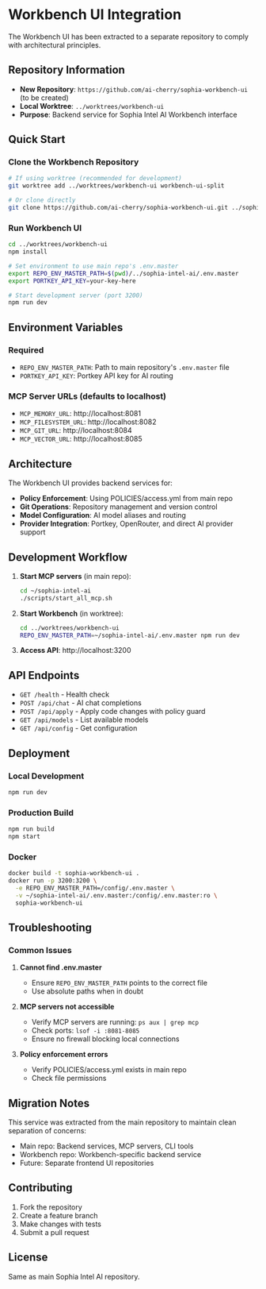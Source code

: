 # Workbench UI Integration

The Workbench UI has been extracted to a separate repository to comply with architectural principles.

## Repository Information
- **New Repository**: `https://github.com/ai-cherry/sophia-workbench-ui` (to be created)
- **Local Worktree**: `../worktrees/workbench-ui`
- **Purpose**: Backend service for Sophia Intel AI Workbench interface

## Quick Start

### Clone the Workbench Repository
```bash
# If using worktree (recommended for development)
git worktree add ../worktrees/workbench-ui workbench-ui-split

# Or clone directly
git clone https://github.com/ai-cherry/sophia-workbench-ui.git ../sophia-workbench-ui
```

### Run Workbench UI
```bash
cd ../worktrees/workbench-ui
npm install

# Set environment to use main repo's .env.master
export REPO_ENV_MASTER_PATH=$(pwd)/../sophia-intel-ai/.env.master
export PORTKEY_API_KEY=your-key-here

# Start development server (port 3200)
npm run dev
```

## Environment Variables

### Required
- `REPO_ENV_MASTER_PATH`: Path to main repository's `.env.master` file
- `PORTKEY_API_KEY`: Portkey API key for AI routing

### MCP Server URLs (defaults to localhost)
- `MCP_MEMORY_URL`: http://localhost:8081
- `MCP_FILESYSTEM_URL`: http://localhost:8082
- `MCP_GIT_URL`: http://localhost:8084
- `MCP_VECTOR_URL`: http://localhost:8085

## Architecture

The Workbench UI provides backend services for:
- **Policy Enforcement**: Using POLICIES/access.yml from main repo
- **Git Operations**: Repository management and version control
- **Model Configuration**: AI model aliases and routing
- **Provider Integration**: Portkey, OpenRouter, and direct AI provider support

## Development Workflow

1. **Start MCP servers** (in main repo):
   ```bash
   cd ~/sophia-intel-ai
   ./scripts/start_all_mcp.sh
   ```

2. **Start Workbench** (in worktree):
   ```bash
   cd ../worktrees/workbench-ui
   REPO_ENV_MASTER_PATH=~/sophia-intel-ai/.env.master npm run dev
   ```

3. **Access API**: http://localhost:3200

## API Endpoints

- `GET /health` - Health check
- `POST /api/chat` - AI chat completions
- `POST /api/apply` - Apply code changes with policy guard
- `GET /api/models` - List available models
- `GET /api/config` - Get configuration

## Deployment

### Local Development
```bash
npm run dev
```

### Production Build
```bash
npm run build
npm start
```

### Docker
```bash
docker build -t sophia-workbench-ui .
docker run -p 3200:3200 \
  -e REPO_ENV_MASTER_PATH=/config/.env.master \
  -v ~/sophia-intel-ai/.env.master:/config/.env.master:ro \
  sophia-workbench-ui
```

## Troubleshooting

### Common Issues

1. **Cannot find .env.master**
   - Ensure `REPO_ENV_MASTER_PATH` points to the correct file
   - Use absolute paths when in doubt

2. **MCP servers not accessible**
   - Verify MCP servers are running: `ps aux | grep mcp`
   - Check ports: `lsof -i :8081-8085`
   - Ensure no firewall blocking local connections

3. **Policy enforcement errors**
   - Verify POLICIES/access.yml exists in main repo
   - Check file permissions

## Migration Notes

This service was extracted from the main repository to maintain clean separation of concerns:
- Main repo: Backend services, MCP servers, CLI tools
- Workbench repo: Workbench-specific backend service
- Future: Separate frontend UI repositories

## Contributing

1. Fork the repository
2. Create a feature branch
3. Make changes with tests
4. Submit a pull request

## License

Same as main Sophia Intel AI repository.
